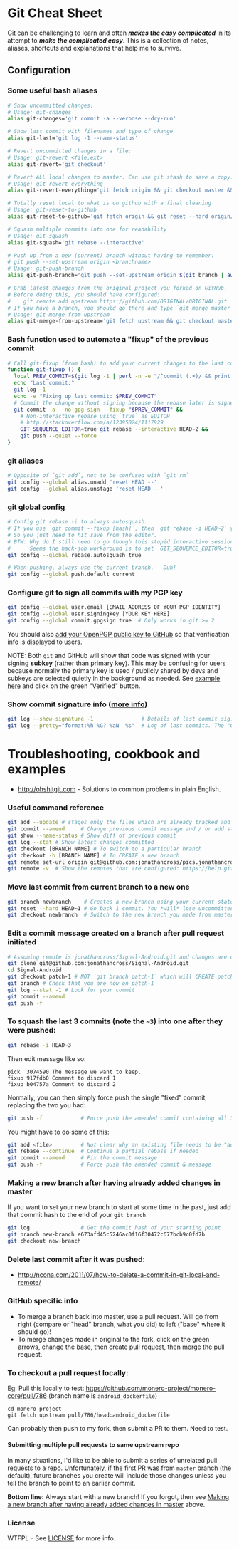Git Cheat Sheet
=======================

Git can be challenging to learn and often _**makes the easy complicated**_ in its attempt to _**make the complicated easy**_. This is a collection of notes, aliases, shortcuts and explanations that help me to survive.

## Configuration

### Some useful bash aliases
```bash
# Show uncommitted changes:
# Usage: git-changes
alias git-changes='git commit -a --verbose --dry-run'

# Show last commit with filenames and type of change
alias git-last='git log -1 --name-status'

# Revert uncommitted changes in a file:
# Usage: git-revert <file.ext>
alias git-revert='git checkout'

# Revert ALL local changes to master. Can use git stash to save a copy.
# Usage: git-revert-everything
alias git-revert-everything='git fetch origin && git checkout master && git reset --hard origin/master'

# Totally reset local to what is on github with a final cleaning
# Usage: git-reset-to-github
alias git-reset-to-github='git fetch origin && git reset --hard origin/master && git clean -ffdx'

# Squash multiple commits into one for readability
# Usage: git-squash
alias git-squash='git rebase --interactive'

# Push up from a new (current) branch without having to remember:
# git push --set-upstream origin <branchname>
# Usage: git-push-branch
alias git-push-branch="git push --set-upstream origin $(git branch | awk '/^\* / { print $2 }') > /dev/null"

# Grab latest changes from the original project you forked on GitHub.
# Before doing this, you should have configured:
#    git remote add upstream https://github.com/ORIGINAL/ORIGINAL.git
# If you have a branch, you should go there and type `git merge master`.
# Usage: git-merge-from-upstream
alias git-merge-from-upstream='git fetch upstream && git checkout master && git merge upstream/master'

```

### Bash function used to automate a "fixup" of the previous commit
```bash
# Call git-fixup (from bash) to add your current changes to the last commit and force push.
function git-fixup () {
  local PREV_COMMIT=$(git log -1 | perl -n -e "/^commit (.+)/ && print \"\$1\n\"")
  echo "Last commit:"
  git log -1
  echo -e "Fixing up last commit: $PREV_COMMIT"
  # Commit the change without signing because the rebase later is signed.
  git commit -a --no-gpg-sign --fixup "$PREV_COMMIT" &&
    # Non-interactive rebase using `true` as EDITOR
    # http://stackoverflow.com/a/12395024/1117929
    GIT_SEQUENCE_EDITOR=true git rebase --interactive HEAD~2 &&
    git push --quiet --force
}
```

### git aliases
```bash
# Opposite of `git add`, not to be confused with `git rm`
git config --global alias.unadd 'reset HEAD --'
git config --global alias.unstage 'reset HEAD --'
```

### git global config
```bash
# Config git rebase -i to always autosquash.
# If you use `git commit --fixup [hash]`, then `git rebase -i HEAD~2` you will see that it marks the fixup items.
# So you just need to hit save from the editor.
# BTW: Why do I still need to go though this stupid interactive session when using "autosquash"!?
#      Seems the hack-job workaround is to set `GIT_SEQUENCE_EDITOR=true`... see `git-fixup` above.
git config --global rebase.autosquash true

# When pushing, always use the current branch.   Duh!
git config --global push.default current
```

### Configure git to sign all commits with my PGP key
```bash
git config --global user.email [EMAIL ADDRESS OF YOUR PGP IDENTITY]
git config --global user.signingkey [YOUR KEY HERE]
git config --global commit.gpgsign true  # Only works in git >= 2
```

You should also [add your OpenPGP public key to GitHub](https://github.com/settings/keys) so that verification info is displayed to users.

NOTE: Both `git` and GitHub will show that code was signed with your signing **subkey** (rather than primary key).  This may be confusing for users because normally the primary key is used / publicly shared by devs and subkeys are selected quietly in the background as needed.  See [example here](https://github.com/jonathancross/j-renamer/commit/e93093aa5d87a33b0758b1614c31d70aae7999ed) and click on the green "Verified" button.

### Show commit signature info ([more info](https://git-scm.com/book/en/v2/Git-Tools-Signing-Your-Work))
```bash
git log --show-signature -1               # Details of last commit sig.
git log --pretty="format:%h %G? %aN  %s"  # Log of last commits. The "G" means good signature, "N" means no sig.
```

Troubleshooting, cookbook and examples
==============================

* http://ohshitgit.com - Solutions to common problems in plain English.

### Useful command reference
```bash
git add --update # stages only the files which are already tracked and not new
git commit --amend     # Change previous commit message and / or add staged files.
git show --name-status # Show diff of previous commit
git log --stat # Show latest changes committed
git checkout [BRANCH NAME] # To switch to a particular branch
git checkout -b [BRANCH NAME] # To CREATE a new branch
git remote set-url origin git@github.com:jonathancross/pics.jonathancross.com.git # Allow git push via ssh without password
git remote -v  # Show the remotes that are configured: https://help.github.com/articles/fork-a-repo/
```

### Move last commit from current branch to a new one
```bash
git branch newbranch    # Creates a new branch using your current state in master
git reset --hard HEAD~1 # Go back 1 commit. You *will* lose uncommitted work.
git checkout newbranch  # Switch to the new branch you made from master.
```

### Edit a commit message created on a branch after pull request initiated
```bash
# Assuming remote is jonathancross/Signal-Android.git and changes are on branch patch-1
git clone git@github.com:jonathancross/Signal-Android.git
cd Signal-Android
git checkout patch-1 # NOT `git branch patch-1` which will CREATE patch-1!!!!!!!!!
git branch # Check that you are now on patch-1
git log --stat -1 # Look for your commit
git commit --amend
git push -f
```


### To squash the last 3 commits (note the `~3`) into one after they were pushed:
```bash
git rebase -i HEAD~3
```

Then edit message like so:
```
pick  3074590 The message we want to keep.
fixup 917fdb0 Comment to discard 1
fixup b04757a Comment to discard 2
```

Normally, you can then simply force push the single "fixed" commit, replacing the two you had:
```bash
git push -f            # Force push the amended commit containing all 3 changes under one commit.
```

You might have to do some of this:
```bash
git add <file>         # Not clear why an existing file needs to be "added", but this is the way to mark resolution of conflicts.
git rebase --continue  # Continue a partial rebase if needed
git commit --amend     # Fix the commit message
git push -f            # Force push the amended commit & message
```

### Making a new branch after having already added changes in master
If you want to set your new branch to start at some time in the past, just add that commit hash to the end of your `git branch`
```bash
git log                # Get the commit hash of your starting point
git branch new-branch e673afd45c5246ac0f16f30472c677bcb9c0fd7b
git checkout new-branch
```

### Delete last commit after it was pushed:

* http://ncona.com/2011/07/how-to-delete-a-commit-in-git-local-and-remote/

### GitHub specific info
* To merge a branch back into master, use a pull request.  Will go from right (compare or "head" branch, what you did) to left ("base" where it should go)!
* To merge changes made in original to the fork, click on the green arrows, change the base, then create pull request, then merge the pull request.


### To checkout a pull request locally:
Eg: Pull this locally to test: https://github.com/monero-project/monero-core/pull/786 (branch name is `android_dockerfile`)

    cd monero-project
    git fetch upstream pull/786/head:android_dockerfile

Can probably then push to my fork, then submit a PR to them. Need to test.

#### Submitting multiple pull requests to same upstream repo
In many situations, I'd like to be able to submit a series of unrelated pull requests to a repo.
Unfortunately, if the first PR was from `master` branch (the default), future branches you create will include those changes unless you tell the branch to point to an earlier commit.

**Bottom line:** Always start with a new branch!  If you forgot, then see [Making a new branch after having already added changes in master](#making-a-new-branch-after-having-already-added-changes-in-master) above.

### License

WTFPL - See [LICENSE](https://github.com/jonathancross/jc-docs/blob/master/LICENSE) for more info.
